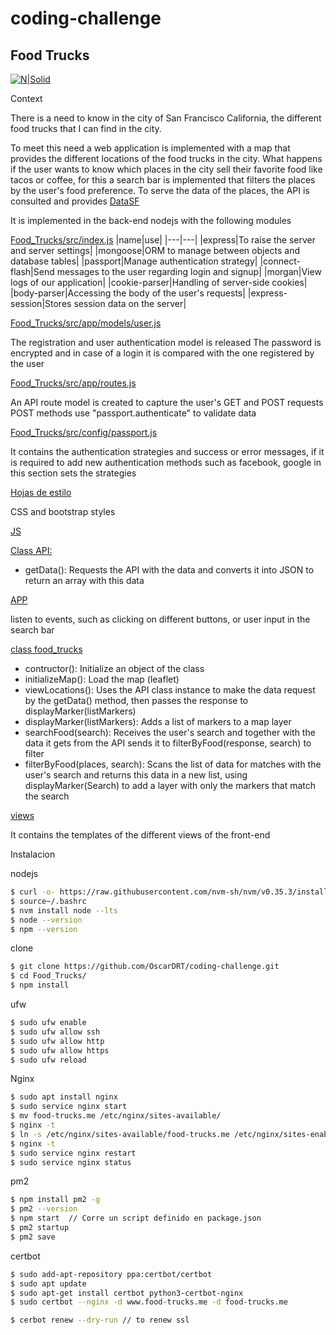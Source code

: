 # coding-challenge
## Food Trucks

[![N|Solid](https://cldup.com/dTxpPi9lDf.thumb.png)](https://nodesource.com/products/nsolid)

Context

There is a need to know in the city of San Francisco California, the different food trucks that I can find in the city.

To meet this need a web application is implemented with a map that provides the different locations of the food trucks in the city.
What happens if the user wants to know which places in the city sell their favorite food like tacos or coffee, for this a search bar is implemented that filters the places by the user's food preference. To serve the data of the places, the API is consulted and provides 
[DataSF](https://data.sfgov.org/Economy-and-Community/Mobile-Food-Facility-Permit/rqzj-sfat)

It is implemented in the back-end nodejs with the following modules

[Food_Trucks/src/index.js](https://github.com/OscarDRT/coding-challenge/blob/master/Food_Trucks/src/index.js)
|name|use|
|---|---|
|express|To raise the server and server settings|
|mongoose|ORM to manage between objects and database tables|
|passport|Manage authentication strategy|
|connect-flash|Send messages to the user regarding login and signup|
|morgan|View logs of our application|
|cookie-parser|Handling of server-side cookies|
|body-parser|Accessing the body of the user's requests|
|express-session|Stores session data on the server|

[Food_Trucks/src/app/models/user.js](https://github.com/OscarDRT/coding-challenge/blob/master/Food_Trucks/src/app/models/user.js)

The registration and user authentication model is released
The password is encrypted and in case of a login it is compared with the one registered by the user

[Food_Trucks/src/app/routes.js](https://github.com/OscarDRT/coding-challenge/blob/master/Food_Trucks/src/app/routes.js)

An API route model is created to capture the user's GET and POST requests
POST methods use "passport.authenticate" to validate data

[Food_Trucks/src/config/passport.js](https://github.com/OscarDRT/coding-challenge/blob/master/Food_Trucks/src/config/passport.js)

It contains the authentication strategies and success or error messages, if it is required to add new authentication methods such as facebook, google in this section sets the strategies

[Hojas de estilo](https://github.com/OscarDRT/coding-challenge/tree/master/Food_Trucks/src/public/css)

CSS and bootstrap styles

[JS](https://github.com/OscarDRT/coding-challenge/tree/master/Food_Trucks/src/public/js)

[Class API:](https://github.com/OscarDRT/coding-challenge/blob/master/Food_Trucks/src/public/js/API.js)

  - getData(): Requests the API with the data and converts it into JSON to return an array with this data

[APP](https://github.com/OscarDRT/coding-challenge/blob/master/Food_Trucks/src/public/js/app.js)

listen to events, such as clicking on different buttons, or user input in the search bar

[class food_trucks](https://github.com/OscarDRT/coding-challenge/blob/master/Food_Trucks/src/public/js/main.js)

  - contructor(): Initialize an object of the class
  - initializeMap(): Load the map (leaflet)
  - viewLocations(): Uses the API class instance to make the data request by the getData() method, then passes the response to displayMarker(listMarkers)
  - displayMarker(listMarkers): Adds a list of markers to a map layer
  - searchFood(search): Receives the user's search and together with the data it gets from the API sends it to filterByFood(response, search) to filter
  - filterByFood(places, search): Scans the list of data for matches with the user's search and returns this data in a new list, using displayMarker(Search) to add a layer with only the markers that match the search
  
[views](https://github.com/OscarDRT/coding-challenge/tree/master/Food_Trucks/src/views)
  
It contains the templates of the different views of the front-end
  
  
Instalacion 

nodejs
```sh
$ curl -o- https://raw.githubusercontent.com/nvm-sh/nvm/v0.35.3/install.sh | bash
$ source~/.bashrc
$ nvm install node --lts
$ node --version
$ npm --version
```
clone
```sh
$ git clone https://github.com/OscarDRT/coding-challenge.git
$ cd Food_Trucks/
$ npm install
```
ufw
```sh
$ sudo ufw enable
$ sudo ufw allow ssh
$ sudo ufw allow http
$ sudo ufw allow https
$ sudo ufw reload
```
Nginx
```sh
$ sudo apt install nginx
$ sudo service nginx start
$ mv food-trucks.me /etc/nginx/sites-available/
$ nginx -t 
$ ln -s /etc/nginx/sites-available/food-trucks.me /etc/nginx/sites-enabled/food-trucks.me
$ nginx -t
$ sudo service nginx restart
$ sudo service nginx status
```
pm2
```sh
$ npm install pm2 -g
$ pm2 --version
$ npm start  // Corre un script definido en package.json
$ pm2 startup
$ pm2 save
```
certbot
```sh
$ sudo add-apt-repository ppa:certbot/certbot
$ sudo apt update
$ sudo apt-get install certbot python3-certbot-nginx
$ sudo certbot --nginx -d www.food-trucks.me -d food-trucks.me

$ cerbot renew --dry-run // to renew ssl
```

